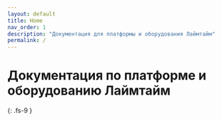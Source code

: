 ```yaml
---
layout: default
title: Home
nav_order: 1
description: "Документация для платформы и оборудования Лаймтайм"
permalink: /
---
```



# Документация по платформе и оборудованию Лаймтайм
{: .fs-9 }
<!---
Just the Docs gives your documentation a jumpstart with a responsive Jekyll theme that is easily customizable and hosted on GitHub Pages.
{: .fs-6 .fw-300 }

[Get started now](#getting-started){: .btn .btn-primary .fs-5 .mb-4 .mb-md-0 .mr-2 } [View it on GitHub](https://github.com/just-the-docs/just-the-docs){: .btn .fs-5 .mb-4 .mb-md-0 }

---
-->
